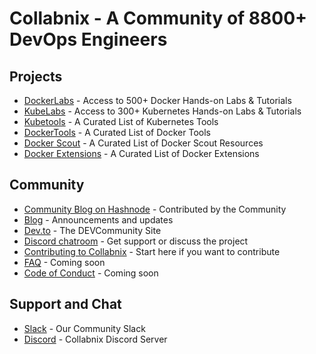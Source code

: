 # Collabnix - A Community of 8800+ DevOps Engineers


## Projects

- [DockerLabs](https://dockerlabs.collabnix.com) - Access to 500+ Docker Hands-on Labs & Tutorials
- [KubeLabs](https://kubelabs.collabnix.com) - Access to 300+ Kubernetes Hands-on Labs & Tutorials 
- [Kubetools](https://kubetools.collabnix.com) - A Curated List of Kubernetes Tools
- [DockerTools](https://dockertools.collabnix.com) - A Curated List of Docker Tools
- [Docker Scout](https://github.com/collabnix/docker-scout-community) - A Curated List of Docker Scout Resources
- [Docker Extensions](https://dockerextensions.collabnix.com) - A Curated List of Docker Extensions



## Community

- [Community Blog on Hashnode](https://community.collabnix.com) - Contributed by the Community
- [Blog](https://collabnix.com) - Announcements and updates
- [Dev.to](https://dev.to/collabnix) - The DEVCommunity Site
- [Discord chatroom](https://discord.gg/ztZpXzjSmF) - Get support or discuss the project
- [Contributing to Collabnix](https://github.com/collabnix/collabnix/blob/master/CONTRIBUTING.md) - Start here if you want to contribute
- [FAQ](https://github.com/collabnix/) - Coming soon
- [Code of Conduct](CODE_OF_CONDUCT.md) - Coming soon


## Support and Chat

- [Slack](https://launchpass.com/collabnix) - Our Community Slack
- [Discord](https://discord.gg/ztZpXzjSmF) - Collabnix Discord Server



